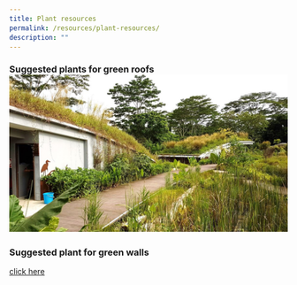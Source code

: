 ```yaml
---
title: Plant resources
permalink: /resources/plant-resources/
description: ""
---
```

### **Suggested plants for green roofs**[![](/images/Skyrise%20Greenery/Kranji.jpg)](/files/Plant%20resources/suggested%20plant%20species%20for%20green%20roofs.pdf)

### **Suggested plant  for green walls**
[click here](/files/Plant%20resources/suggested%20plant%20species%20for%20green%20walls.pdf)